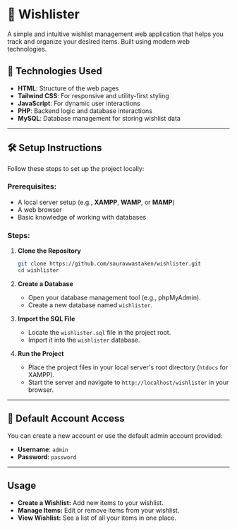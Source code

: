 # 🎁 Wishlister

A simple and intuitive wishlist management web application that helps you track and organize your desired items. Built using modern web technologies.

## 🚀 Technologies Used

- **HTML**: Structure of the web pages
- **Tailwind CSS**: For responsive and utility-first styling
- **JavaScript**: For dynamic user interactions
- **PHP**: Backend logic and database interactions
- **MySQL**: Database management for storing wishlist data

---

## 🛠️ Setup Instructions

Follow these steps to set up the project locally:

### Prerequisites:

- A local server setup (e.g., **XAMPP**, **WAMP**, or **MAMP**)
- A web browser
- Basic knowledge of working with databases

### Steps:

1. **Clone the Repository**

   ```bash
   git clone https://github.com/sauravwastaken/wishlister.git
   cd wishlister
   ```

2. **Create a Database**

   - Open your database management tool (e.g., phpMyAdmin).
   - Create a new database named `wishlister`.

3. **Import the SQL File**

   - Locate the `wishlister.sql` file in the project root.
   - Import it into the `wishlister` database.

4. **Run the Project**
   - Place the project files in your local server's root directory (`htdocs` for XAMPP).
   - Start the server and navigate to `http://localhost/wishlister` in your browser.

---

## 🔑 Default Account Access

You can create a new account or use the default admin account provided:

- **Username**: `admin`
- **Password**: `password`

---

## Usage

- **Create a Wishlist:** Add new items to your wishlist.
- **Manage Items:** Edit or remove items from your wishlist.
- **View Wishlist:** See a list of all your items in one place.
